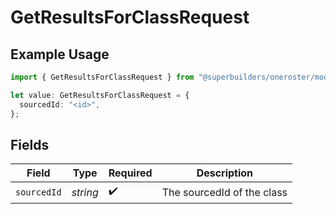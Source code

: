 # GetResultsForClassRequest

## Example Usage

```typescript
import { GetResultsForClassRequest } from "@superbuilders/oneroster/models/operations";

let value: GetResultsForClassRequest = {
  sourcedId: "<id>",
};
```

## Fields

| Field                      | Type                       | Required                   | Description                |
| -------------------------- | -------------------------- | -------------------------- | -------------------------- |
| `sourcedId`                | *string*                   | :heavy_check_mark:         | The sourcedId of the class |